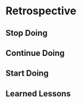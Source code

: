 # Retrospective

<!--
  compare your Development Strategy to your Project Board
  how different was your planned tasks from what you actually built?
  building something very different from your plan is not a bad thing!
  what counts is that you learn from your mistakes and make a better plan next time.
-->

## Stop Doing

<!--
  what did your group do that did not go very well
  agree to stop doing this in the next project
  this could be about anything. communication, code, review, ...
  examples (be specific!):
  - pushing changes directly to master/main branch
  - claiming more issues at once than you can finish
-->

## Continue Doing

<!--
  what did your group that worked well
  agree to keep doing these in the next project
  this could be about anything. communication, code, review, ...
  examples (be specific!):
  - making small, well-named commits
  - using the `help-wanted` label
-->

## Start Doing

<!--
  what ideas does your group have for making a better project next time?
  agree to give these things a try in the next project
  this could be about anything. communication, code, review, ...
  examples (be specific!):
  - use @mentions more often
  - use the github integration in slack. /github
-->

## Learned Lessons

<!--
  what cool things or general lessons has your team learned?
  This can be about anything! code, collaboration, git, github, ...
-->
